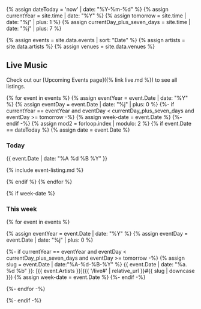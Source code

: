{% assign dateToday = 'now' | date: "%Y-%m-%d" %}
{% assign currentYear = site.time | date: "%Y" %}
{% assign tomorrow = site.time | date: "%j" | plus: 1 %}
{% assign currentDay_plus_seven_days = site.time | date: "%j" | plus: 7  %}

{% assign events = site.data.events | sort: "Date"  %}
{% assign artists = site.data.artists %}
{% assign venues = site.data.venues %}

## Live Music
Check out our [Upcoming Events page]({% link live.md %}) to see all listings.

{% for event in events %}
{% assign eventYear = event.Date | date: "%Y" %}
{% assign eventDay = event.Date | date: "%j" | plus: 0 %}
{%- if currentYear == eventYear and eventDay < currentDay_plus_seven_days and eventDay >= tomorrow  -%}
{% assign week-date = event.Date %}
{%- endif -%}
{% assign mod2 = forloop.index | modulo: 2 %}
{% if event.Date == dateToday  %}
{% assign date = event.Date %}

### Today
{{ event.Date | date: "%A %d %B %Y" }}

<div class="event-item {% if mod2 == 0 %}even{% else %}odd{% endif %}" markdown="1">
<div class="row">

{% include event-listing.md %}


</div>
</div>
{% endif %} <!-- if today -->
{% endfor %}

{% if week-date %}
### This week
{% for event in events %}
    
{% assign eventYear = event.Date | date: "%Y" %}
{% assign eventDay = event.Date | date: "%j" | plus: 0 %}

{%- if currentYear == eventYear and eventDay < currentDay_plus_seven_days and eventDay >= tomorrow  -%}
{% assign slug = event.Date | date:"%A-%d-%B-%Y" %}
{{ event.Date | date: "%a. %d %b" }}: [{{ event.Artists }}]({{ '/live#' | relative_url }}#{{ slug | downcase  }})
{% assign week-date = event.Date %}
{%- endif -%}
    
{%- endfor -%}

{%- endif -%} <!-- if event in the coming week --> 
